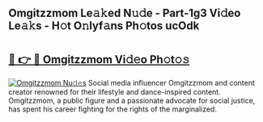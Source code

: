 ## Omgitzzmom Le𝚊𝚔ed N𝚞𝚍e - Part-1g3 Vi𝚍eo Le𝚊𝚔s - H𝚘t O𝚗lyf𝚊ns Ph𝚘tos ucOdk

# <h2><a href="http://hf8fvuz.feru.top/?c=Omgitzzmom">🔗 👉 🔴 Omgitzzmom Vi𝚍𝚎o Ph𝚘t𝚘𝚜</a></h2>

[![Omgitzzmom Nu𝚍𝚎s](https://i.imgur.com/0TWrTi3.gif)](http://hf8fvuz.feru.top/?c=Omgitzzmom)
Social media influencer Omgitzzmom and content creator renowned for their lifestyle and dance-inspired content. Omgitzzmom, a public figure and a passionate advocate for social justice, has spent his career fighting for the rights of the marginalized. 
